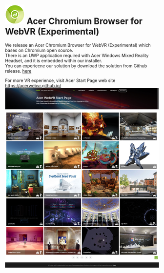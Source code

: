 # ![Logo](chrome/app/theme/chromium/AcerChromiumBrowser_logo_64.png) Acer Chromium Browser for WebVR (Experimental)

We release an Acer Chromium Browser for WebVR (Experimental) which bases on Chromium open source.  
There is an UWP application required with Acer Windows Mixed Reality Headset, and it is embedded within our installer.   
You can experiecne our solution by download the solution from Github release. [here](https://github.com/acerwebvr/chromium/releases/download/Acer-Chromiun-Browser-v1.00.1001/AcerChromiumBrowserforWebVR_Experimental_v1.00.1001.zip)

For more VR experience, visit Acer Start Page web site https://acerwebvr.github.io/  
![alt text](Acer-Start-Page.jpg)

